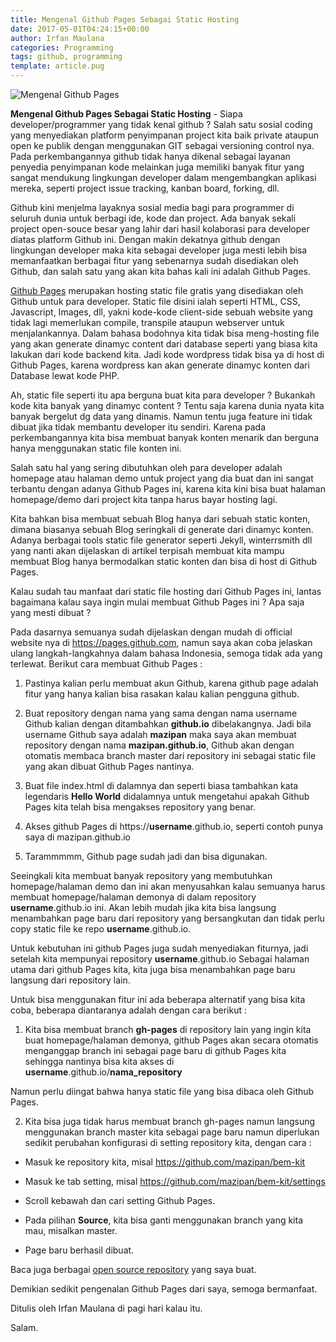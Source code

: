 ```yaml
---
title: Mengenal Github Pages Sebagai Static Hosting
date: 2017-05-01T04:24:15+00:00
author: Irfan Maulana
categories: Programming
tags: github, programming
template: article.pug
---
```

![Mengenal Github Pages](https://s-media-cache-ak0.pinimg.com/originals/89/90/1d/89901d0db4f147c4ce11fd97fd6d241c.jpg)

**Mengenal Github Pages Sebagai Static Hosting** - Siapa developer/programmer yang tidak kenal github ? Salah satu sosial coding yang menyediakan platform penyimpanan project kita baik private ataupun open ke publik dengan menggunakan GIT sebagai versioning control nya. Pada perkembangannya github tidak hanya dikenal sebagai layanan penyedia penyimpanan kode melainkan juga memiliki banyak fitur yang sangat mendukung lingkungan developer dalam mengembangkan aplikasi mereka, seperti project issue tracking, kanban board, forking, dll. 

Github kini menjelma layaknya sosial media bagi para programmer di seluruh dunia untuk berbagi ide, kode dan project. Ada banyak sekali project open-souce besar yang lahir dari hasil kolaborasi para developer diatas platform Github ini. Dengan makin dekatnya github dengan lingkungan developer maka kita sebagai developer juga mesti lebih bisa memanfaatkan berbagai fitur yang sebenarnya sudah disediakan oleh Github, dan salah satu yang akan kita bahas kali ini adalah Github Pages. 

<span class="more"></span>

<a href="https://pages.github.com" target="_blank">Github Pages</a> merupakan hosting static file gratis yang disediakan oleh Github untuk para developer. Static file disini ialah seperti HTML, CSS, Javascript, Images, dll, yakni kode-kode client-side sebuah website yang tidak lagi memerlukan compile, transpile ataupun webserver untuk menjalankannya. Dalam bahasa bodohnya kita tidak bisa meng-hosting file yang akan generate dinamyc content dari database seperti yang biasa kita lakukan dari kode backend kita. Jadi kode wordpress tidak bisa ya di host di Github Pages, karena wordpress kan akan generate dinamyc konten dari Database lewat kode PHP. 

Ah, static file seperti itu apa berguna buat kita para developer ? Bukankah kode kita banyak yang dinamyc content ? Tentu saja karena dunia nyata kita banyak bergelut dg data yang dinamis. Namun tentu juga feature ini tidak dibuat jika tidak membantu developer itu sendiri. Karena pada perkembangannya kita bisa membuat banyak konten menarik dan berguna hanya menggunakan static file konten ini. 
  
Salah satu hal yang sering dibutuhkan oleh para developer adalah homepage atau halaman demo untuk project yang dia buat dan ini sangat terbantu dengan adanya Github Pages ini, karena kita kini bisa buat halaman homepage/demo dari project kita tanpa harus bayar hosting lagi.
  
Kita bahkan bisa membuat sebuah Blog hanya dari sebuah static konten, dimana biasanya sebuah Blog seringkali di generate dari dinamyc konten. Adanya berbagai tools static file generator seperti Jekyll, winterrsmith dll yang nanti akan dijelaskan di artikel terpisah membuat kita mampu membuat Blog hanya bermodalkan static konten dan bisa di host di Github Pages. 

Kalau sudah tau manfaat dari static file hosting dari Github Pages ini, lantas bagaimana kalau saya ingin mulai membuat Github Pages ini ? Apa saja yang mesti dibuat ? 
  
Pada dasarnya semuanya sudah dijelaskan dengan mudah di official website nya di <a href="https://pages.github.com" target="_blank">https://pages.github.com</a>, namun saya akan coba jelaskan ulang langkah-langkahnya dalam bahasa Indonesia, semoga tidak ada yang terlewat. Berikut cara membuat Github Pages :
  


1. Pastinya kalian perlu membuat akun Github, karena github page adalah fitur yang hanya kalian bisa rasakan kalau kalian pengguna github.
  


2. Buat repository dengan nama yang sama dengan nama username Github kalian dengan ditambahkan **github.io** dibelakangnya. Jadi bila username Github saya adalah **mazipan** maka saya akan membuat repository dengan nama **mazipan.github.io**, Github akan dengan otomatis membaca branch master dari repository ini sebagai static file yang akan dibuat Github Pages nantinya.
  


3. Buat file index.html di dalamnya dan seperti biasa tambahkan kata legendaris **Hello World** didalamnya untuk mengetahui apakah Github Pages kita telah bisa mengakses repository yang benar.
  


4. Akses github Pages di https://**username**.github.io, seperti contoh punya saya di mazipan.github.io
  


5. Tarammmmm, Github page sudah jadi dan bisa digunakan.

Seeingkali kita membuat banyak repository yang membutuhkan homepage/halaman demo dan ini akan menyusahkan kalau semuanya harus membuat homepage/halaman demonya di dalam repository **username**.github.io ini. Akan lebih mudah jika kita bisa langsung menambahkan page baru dari repository yang bersangkutan dan tidak perlu copy static file ke repo **username**.github.io.
  

  
Untuk kebutuhan ini github Pages juga sudah menyediakan fiturnya, jadi setelah kita mempunyai repository **username**.github.io Sebagai halaman utama dari github Pages kita, kita juga bisa menambahkan page baru langsung dari repository lain.
  

  
Untuk bisa menggunakan fitur ini ada beberapa alternatif yang bisa kita coba, beberapa diantaranya adalah dengan cara berikut :
  

  
1. Kita bisa membuat branch **gh-pages** di repository lain yang ingin kita buat homepage/halaman demonya, github Pages akan secara otomatis menganggap branch ini sebagai page baru di github Pages kita sehingga nantinya bisa kita akses di **username**.github.io/**nama_repository**
  

  
Namun perlu diingat bahwa hanya static file yang bisa dibaca oleh Github Pages.

2. Kita bisa juga tidak harus membuat branch gh-pages namun langsung menggunakan branch master kita sebagai page baru namun diperlukan sedikit perubahan konfigurasi di setting repository kita, dengan cara :

+ Masuk ke repository kita, misal https://github.com/mazipan/bem-kit
   
+ Masuk ke tab setting, misal https://github.com/mazipan/bem-kit/settings
   
+ Scroll kebawah dan cari setting Github Pages.
   
+ Pada pilihan **Source**, kita bisa ganti menggunakan branch yang kita mau, misalkan master.
   
+ Page baru berhasil dibuat. 

Baca juga berbagai <a href="https://mazipanneh.com/blog/open-source-project/" target="_blank">open source repository</a> yang saya buat.
  

  
Demikian sedikit pengenalan Github Pages dari saya, semoga bermanfaat.

Ditulis oleh Irfan Maulana di pagi hari kalau itu.
  

  
Salam.